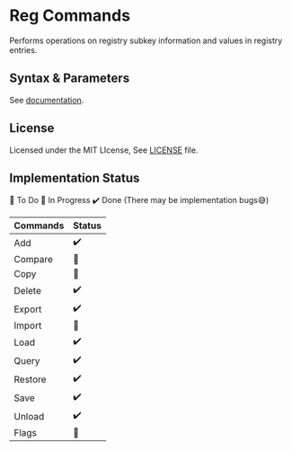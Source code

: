 # Reg Commands

Performs operations on registry subkey information and values in registry entries.

## Syntax & Parameters

See [documentation](docs/reg.md).

## License

Licensed under the MIT LIcense, See [LICENSE](LICENSE) file.

## Implementation Status

🔴 To Do
🔵 In Progress
✔️ Done (There may be implementation bugs😅)

Commands|Status
---|---
Add|✔️
Compare|🔴
Copy|🔴
Delete|✔️
Export|✔️
Import|🔴
Load|✔️
Query|✔️
Restore|✔️
Save|✔️
Unload|✔️
Flags|🔴
